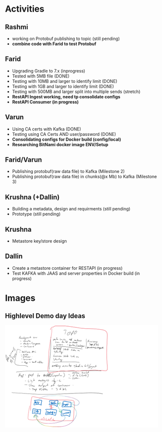 # Activities
## Rashmi
* working on Protobuf publishing to topic (still pending)
* **combine code with Farid to test Protobuf**

## Farid
* Upgrading Gradle to 7.x (inprogress)
* Tested with 5MB file (DONE)
* Testing with 10MB and larger to identify limit (DONE)
* Testing with 1GB and larger to identify limit (DONE)
* Testing with 500MB and larger split into multiple sends (stretch)
* **RestAPI Ingest working, need tp consolidate configs**
* **RestAPI Consumer (in progress)**

## Varun
* Using CA certs with Kafka (DONE)
* Testing using CA Certs AND user/password (DONE)
* **Consolidating configs for Docker build (config/local)**
* **Researching BitNami docker image ENV/Setup**

## Farid/Varun
* Publishing protobuf(raw data file) to Kafka (Milestone 2)
* Publishing protobuf(raw data file) in chunks(@x Mb) to Kafka (Milestone 3)

## Krushna (+Dallin)
* Building a metadata, design and requirments (still pending)
* Prototype (still pending)

## Krushna
* Metastore key/store design

## Dallin
* Create a metastore container for RESTAPI (in progress)
* Test KAFKA with JAAS and server properties in Docker build (in progress)

# Images
## Highlevel Demo day Ideas
<img src="images/20210816-highlevel-demoday-ideas.png" alt="Highlevel Demoday Ideas" width="800"/>
